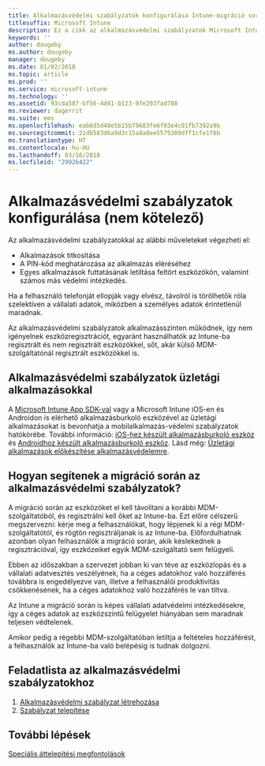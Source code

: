 ```yaml
---
title: Alkalmazásvédelmi szabályzatok konfigurálása Intune-migráció során
titlesuffix: Microsoft Intune
description: Ez a cikk az alkalmazásvédelmi szabályzatok Microsoft Intune-migráció során történő beállításához szükséges lépéseket ismerteti.
keywords: ''
author: dougeby
ms.author: dougeby
manager: dougeby
ms.date: 01/02/2018
ms.topic: article
ms.prod: ''
ms.service: microsoft-intune
ms.technology: ''
ms.assetid: 93cda587-bf56-4d41-b123-9fe203fad788
ms.reviewer: dagerrit
ms.suite: ems
ms.openlocfilehash: eab6d5d48e5b15b79683fe6f03e4c81fb7392a9b
ms.sourcegitcommit: 21db583d6a9d3c15a8a8ee5579309dff1cfe1f8b
ms.translationtype: HT
ms.contentlocale: hu-HU
ms.lasthandoff: 03/16/2018
ms.locfileid: "29926422"
---
```

# <a name="configure-app-protection-policies-optional"></a>Alkalmazásvédelmi szabályzatok konfigurálása (nem kötelező)


Az alkalmazásvédelmi szabályzatokkal az alábbi műveleteket végezheti el:
* Alkalmazások titkosítása
* A PIN-kód meghatározása az alkalmazás eléréséhez
* Egyes alkalmazások futtatásának letiltása feltört eszközökön, valamint számos más védelmi intézkedés.

Ha a felhasználó telefonját ellopják vagy elvész, távolról is törölhetők róla szelektíven a vállalati adatok, miközben a személyes adatok érintetlenül maradnak.

Az alkalmazásvédelmi szabályzatok alkalmazásszinten működnek, így nem igényelnek eszközregisztrációt, egyaránt használhatók az Intune-ba regisztrált és nem regisztrált eszközökkel, sőt, akár külső MDM-szolgáltatónál regisztrált eszközökkel is.

## <a name="app-protection-policies-with-lob-apps"></a>Alkalmazásvédelmi szabályzatok üzletági alkalmazásokkal

A [Microsoft Intune App SDK-val](app-sdk-get-started.md) vagy a Microsoft Intune iOS-en és Androidon is elérhető alkalmazásburkoló eszközével az üzletági alkalmazásokat is bevonhatja a mobilalkalmazás-védelmi szabályzatok hatókörébe. További információ: [iOS-hez készült alkalmazásburkoló eszköz](app-wrapper-prepare-ios.md) és [Androidhoz készült alkalmazásburkoló eszköz](app-wrapper-prepare-android.md). Lásd még: [Üzletági alkalmazások előkészítése alkalmazásvédelemre](apps-prepare-mobile-application-management.md).

## <a name="how-do-app-protection-policies-help-during-migration"></a>Hogyan segítenek a migráció során az alkalmazásvédelmi szabályzatok?

A migráció során az eszközöket el kell távolítani a korábbi MDM-szolgáltatóból, és regisztrálni kell őket az Intune-ba. Ezt előre célszerű megszervezni: kérje meg a felhasználókat, hogy lépjenek ki a régi MDM-szolgáltatótól, és rögtön regisztráljanak is az Intune-ba. Előfordulhatnak azonban olyan felhasználók a migráció során, akik késlekednek a regisztrációval, így eszközeiket egyik MDM-szolgáltató sem felügyeli.

Ebben az időszakban a szervezet jobban ki van téve az eszközlopás és a vállalati adatvesztés veszélyének, ha a céges adatokhoz való hozzáférés továbbra is engedélyezve van, illetve a felhasználói produktivitás csökkenésének, ha a céges adatokhoz való hozzáférés le van tiltva.

Az Intune a migráció során is képes vállalati adatvédelmi intézkedésekre, így a céges adatok az eszközszintű felügyelet hiányában sem maradnak teljesen védtelenek.

Amikor pedig a régebbi MDM-szolgáltatóban letiltja a feltételes hozzáférést, a felhasználók az Intune-ba való belépésig is tudnak dolgozni.

## <a name="task-list-for-app-protection-policies"></a>Feladatlista az alkalmazásvédelmi szabályzatokhoz

1. [Alkalmazásvédelmi szabályzat létrehozása](app-protection-policies.md#create-an-app-protection-policy)
2. [Szabályzat telepítése](app-protection-policies.md#deploy-a-policy-to-users)


## <a name="next-steps"></a>További lépések

[Speciális áttelepítési megfontolások](migration-guide-considerations.md)
